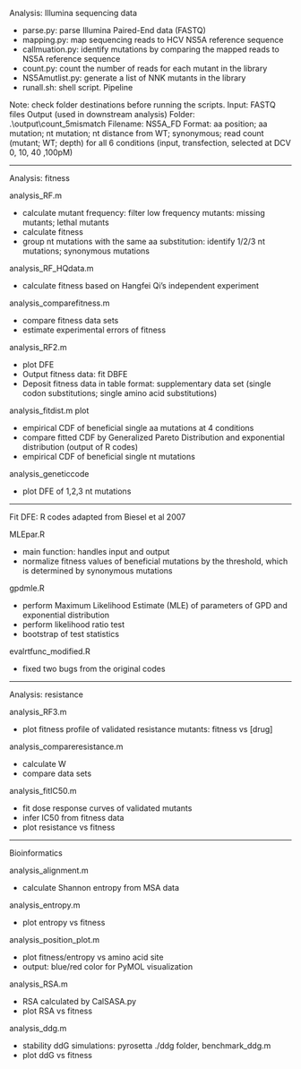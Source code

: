 Analysis: Illumina sequencing data

- parse.py:  parse Illumina Paired-End data (FASTQ)
- mapping.py: map sequencing reads to HCV NS5A reference sequence
- callmuation.py: identify mutations by comparing the mapped reads to NS5A reference sequence
- count.py: count the number of reads for each mutant in the library
- NS5Amutlist.py:  generate a list of NNK mutants in the library
- runall.sh: shell script. Pipeline

Note: check folder destinations before running the scripts.
Input: FASTQ files
Output (used in downstream analysis)
Folder: .\output\count_5mismatch
Filename: NS5A_FD 
Format: aa position; aa mutation; nt mutation; nt distance from WT; synonymous; read count (mutant; WT; depth) for all 6 conditions (input, transfection, selected at DCV 0, 10, 40 ,100pM)

------------------------------------
Analysis: fitness

analysis_RF.m
- calculate mutant frequency: filter low frequency mutants: missing mutants; lethal mutants
- calculate fitness
- group nt mutations with the same aa substitution: identify 1/2/3 nt mutations; synonymous mutations

analysis_RF_HQdata.m
- calculate fitness based on Hangfei Qi’s independent experiment

analysis_comparefitness.m
- compare fitness data sets
- estimate experimental errors of fitness

analysis_RF2.m
- plot DFE
- Output fitness data: fit DBFE
- Deposit fitness data in table format: supplementary data set (single codon substitutions; single amino acid substitutions)

analysis_fitdist.m
plot
- empirical CDF of beneficial single aa mutations at 4 conditions
- compare fitted CDF by Generalized Pareto Distribution and exponential distribution (output of R codes)
- empirical CDF of beneficial single nt mutations

analysis_geneticcode
- plot DFE of 1,2,3 nt mutations

----------------
Fit DFE: R codes adapted from Biesel et al 2007

MLEpar.R
- main function: handles input and output
- normalize fitness values of beneficial mutations by the threshold, which is determined by synonymous mutations

gpdmle.R
- perform Maximum Likelihood Estimate (MLE) of parameters of GPD and exponential distribution
- perform likelihood ratio test
- bootstrap of test statistics 

evalrtfunc_modified.R
- fixed two bugs from the original codes

----------
Analysis: resistance

analysis_RF3.m
- plot fitness profile of validated resistance mutants: fitness vs [drug]

analysis_compareresistance.m
- calculate W
- compare data sets

analysis_fitIC50.m
- fit dose response curves of validated mutants
- infer IC50 from fitness data
- plot resistance vs fitness

----------------------
Bioinformatics

analysis_alignment.m
- calculate Shannon entropy from MSA data

analysis_entropy.m
- plot entropy vs fitness

analysis_position_plot.m
- plot fitness/entropy vs amino acid site
- output: blue/red color for PyMOL visualization

analysis_RSA.m
- RSA calculated by CalSASA.py
- plot RSA vs fitness

analysis_ddg.m 
- stability ddG simulations: pyrosetta ./ddg folder, benchmark_ddg.m
- plot ddG vs fitness
